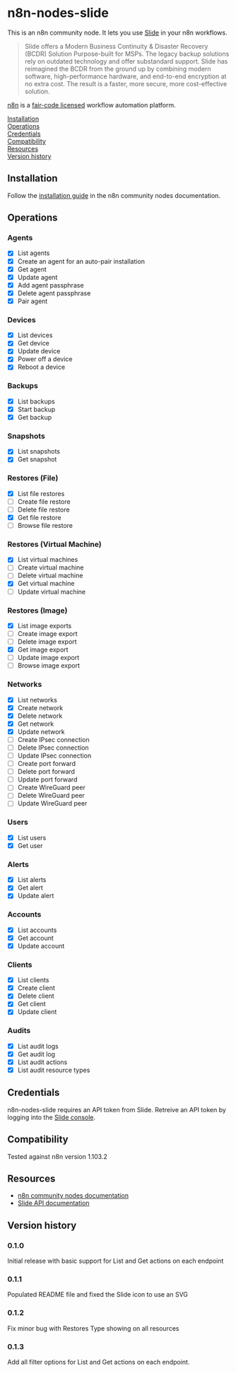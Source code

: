 # n8n-nodes-slide

This is an n8n community node. It lets you use [Slide](https://slide.tech) in your n8n workflows.

> Slide offers a Modern Business Continuity & Disaster Recovery (BCDR) Solution Purpose-built for MSPs. The legacy backup solutions rely on outdated technology and offer substandard support. Slide has reimagined the BCDR from the ground up by combining modern software, high-performance hardware, and end-to-end encryption at no extra cost. The result is a faster, more secure, more cost-effective solution.

[n8n](https://n8n.io/) is a [fair-code licensed](https://docs.n8n.io/reference/license/) workflow automation platform.

[Installation](#installation)  
[Operations](#operations)  
[Credentials](#credentials)  <!-- delete if no auth needed -->  
[Compatibility](#compatibility)  
[Resources](#resources)  
[Version history](#version-history)  <!-- delete if not using this section -->  

## Installation

Follow the [installation guide](https://docs.n8n.io/integrations/community-nodes/installation/) in the n8n community nodes documentation.

## Operations

### Agents
* [x] List agents
* [x] Create an agent for an auto-pair installation
* [x] Get agent
* [x] Update agent
* [x] Add agent passphrase
* [x] Delete agent passphrase
* [x] Pair agent
### Devices
* [x] List devices
* [x] Get device
* [x] Update device
* [x] Power off a device
* [x] Reboot a device
### Backups
* [x] List backups
* [x] Start backup
* [x] Get backup
### Snapshots
* [x] List snapshots
* [x] Get snapshot
### Restores (File)
* [x] List file restores
* [ ] Create file restore
* [ ] Delete file restore
* [x] Get file restore
* [ ] Browse file restore
### Restores (Virtual Machine)
* [x] List virtual machines
* [ ] Create virtual machine
* [ ] Delete virtual machine
* [x] Get virtual machine
* [ ] Update virtual machine
### Restores (Image)
* [x] List image exports
* [ ] Create image export
* [ ] Delete image export
* [x] Get image export
* [ ] Update image export
* [ ] Browse image export
### Networks
* [x] List networks
* [x] Create network
* [x] Delete network
* [x] Get network
* [x] Update network
* [ ] Create IPsec connection
* [ ] Delete IPsec connection
* [ ] Update IPsec connection
* [ ] Create port forward
* [ ] Delete port forward
* [ ] Update port forward
* [ ] Create WireGuard peer
* [ ] Delete WireGuard peer
* [ ] Update WireGuard peer
### Users
* [x] List users
* [x] Get user
### Alerts
* [x] List alerts
* [x] Get alert
* [x] Update alert
### Accounts
* [x] List accounts
* [x] Get account
* [x] Update account
### Clients
* [x] List clients
* [x] Create client
* [x] Delete client
* [x] Get client
* [x] Update client
### Audits
* [x] List audit logs
* [x] Get audit log
* [x] List audit actions
* [x] List audit resource types

## Credentials

n8n-nodes-slide requires an API token from Slide. Retreive an API token by logging into the [Slide console](https://console.slide.tech).

## Compatibility

Tested against n8n version 1.103.2

## Resources

* [n8n community nodes documentation](https://docs.n8n.io/integrations/#community-nodes)
* [Slide API documentation](https://docs.slide.tech/api/)

## Version history

### 0.1.0
Initial release with basic support for List and Get actions on each endpoint

### 0.1.1
Populated README file and fixed the Slide icon to use an SVG

### 0.1.2
Fix minor bug with Restores Type showing on all resources

### 0.1.3
Add all filter options for List and Get actions on each endpoint.
